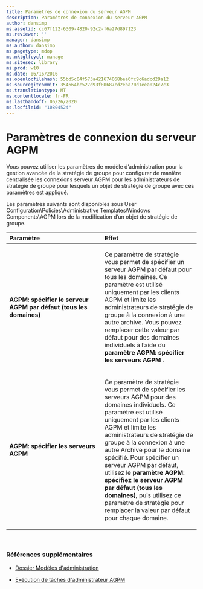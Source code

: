 ```yaml
---
title: Paramètres de connexion du serveur AGPM
description: Paramètres de connexion du serveur AGPM
author: dansimp
ms.assetid: cc67f122-6309-4820-92c2-f6a27d897123
ms.reviewer: ''
manager: dansimp
ms.author: dansimp
ms.pagetype: mdop
ms.mktglfcycl: manage
ms.sitesec: library
ms.prod: w10
ms.date: 06/16/2016
ms.openlocfilehash: 55bd5c04f573a421674068bea6fc9c6adcd29a12
ms.sourcegitcommit: 354664bc527d93f80687cd2eba70d1eea024c7c3
ms.translationtype: MT
ms.contentlocale: fr-FR
ms.lasthandoff: 06/26/2020
ms.locfileid: "10804524"
---
```

# Paramètres de connexion du serveur AGPM


Vous pouvez utiliser les paramètres de modèle d’administration pour la gestion avancée de la stratégie de groupe pour configurer de manière centralisée les connexions serveur AGPM pour les administrateurs de stratégie de groupe pour lesquels un objet de stratégie de groupe avec ces paramètres est appliqué.

Les paramètres suivants sont disponibles sous User Configuration\\Policies\\Administrative Templates\\Windows Components\\AGPM lors de la modification d’un objet de stratégie de groupe.

<table>
<colgroup>
<col width="50%" />
<col width="50%" />
</colgroup>
<thead>
<tr class="header">
<th align="left">Paramètre</th>
<th align="left">Effet</th>
</tr>
</thead>
<tbody>
<tr class="odd">
<td align="left"><p><strong>AGPM: spécifier le serveur AGPM par défaut (tous les domaines)</strong></p></td>
<td align="left"><p>Ce paramètre de stratégie vous permet de spécifier un serveur AGPM par défaut pour tous les domaines. Ce paramètre est utilisé uniquement par les clients AGPM et limite les administrateurs de stratégie de groupe à la connexion à une autre archive. Vous pouvez remplacer cette valeur par défaut pour des domaines individuels à l’aide du <strong> paramètre AGPM: spécifier les serveurs AGPM </strong> .</p></td>
</tr>
<tr class="even">
<td align="left"><p><strong>AGPM: spécifier les serveurs AGPM</strong></p></td>
<td align="left"><p>Ce paramètre de stratégie vous permet de spécifier les serveurs AGPM pour des domaines individuels. Ce paramètre est utilisé uniquement par les clients AGPM et limite les administrateurs de stratégie de groupe à la connexion à une autre Archive pour le domaine spécifié. Pour spécifier un serveur AGPM par défaut, utilisez le <strong> paramètre AGPM: spécifiez le serveur AGPM par défaut (tous les domaines), </strong> puis utilisez ce paramètre de stratégie pour remplacer la valeur par défaut pour chaque domaine.</p></td>
</tr>
</tbody>
</table>

 

### Références supplémentaires

-   [Dossier Modèles d'administration](administrative-templates-folder-agpm40.md)

-   [Exécution de tâches d'administrateur AGPM](performing-agpm-administrator-tasks-agpm40.md)

 

 





